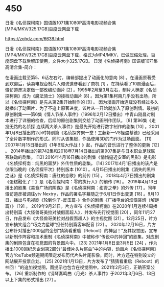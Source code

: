 # 450
日漫《名侦探柯南》国语版1071集1080P高清电影视频合集[MP4/MKV/325.17GB]百度云网盘下载

https://zqhdz.com/6638.html

日漫《名侦探柯南》国语版1071集1080P高清电影视频合集[MP4/MKV/325.17GB]百度云网盘下载，格式为MP4/MKV，已做压缩处理，百度网盘下载后解压使用，文件大小325.17GB。
日漫《名侦探柯南》国语版1071集高清合集-简介：

在漫画连载至第5、6话左右时，编辑部提出了动画化的意向 [8] 。在漫画原著受到欢迎后，读卖电视台制片人诹访道彦看到了商机 [1] 。在持续看了10周漫画后，诹访道彦决定做一部改编动画片 [2] 。1995年2月至3月左右，制片人确定《名侦探柯南》成为《魔法骑士》的接档动画片 [8] 。因为第1集柯南几乎没有出场，所以《名侦探柯南》是先从第2集开始制作的 [9] 。
因为漫画开始连载没有经过多久就播出了动画片，为了不追上原著进度，该片从一开始就加入了原创剧情。最初的原创剧集——第6集《情人节杀人事件》（1996年2月12日播出）中青山刚昌对剧本进行了详细的检查，后续的原创剧集则交给了动画制作团队。 [8]
第96集《走投无路的名侦探 连续两大杀人事件》是最先开始进行数字制作的剧集 [10] 。2001年1月8日播出的2小时特别篇《名侦探齐聚一堂！工藤新一VS怪盗基德》已经采用了全片数字制作的形式。同时从该集起，作品使用3D的门作为过场画面。 [11]
2007年1月15日播出的《1年B班大作战！》起，作品的音乐进行了整体的更新 [12] 。
2014年播出的第742集和2018年7月14日播出的第907集是与日本职业足球联赛联动的剧集。 [13]
2016年4月16日播出的剧集《悄悄逼近安室的黑影》是电影《名侦探柯南：纯黑的噩梦》外传性质的剧集。 [14]
2017年4月1日播出的该片是仅限当晚的《名侦探平次》特别版本 [1010] 。4月15日播出的剧集《消失的黑带之谜》是《名侦探柯南：唐红的恋歌》的前传 [15] 。
2018年4月7日播出的剧集《蛋糕融化了！》是《名侦探柯南：零的执行人》的前传 [16] 。
2019年4月13日播出的剧集《美食广场的阴谋》是《名侦探柯南：绀青之拳》的外传 [17] 。同年诹访道彦被调往ytv Nextry，作品的署名字幕随之于6月1日作出变更 [18] 。8月10日，播出与电视剧《轮到你了-反击篇-》合作的剧集《广播电台的烦恼咨询（解谜篇）》 [19] 。
2019年9月21日，片方宣布《名侦探柯南》在2020年1月连续4周播出特别篇《大怪兽哥美拉对战假面超人》，并发布先行视觉图 [20] ，同年11月27日，作品发布《大怪兽哥美拉对战假面超人》的主视觉图 [21] 。12月25日，片方宣布搞笑组合“巧克力星球”担任特别篇客串配音 [22] 。
2020年12月16日，片方公布针对播出1000回的企划“猜猜看重启（Reboot）的神回！”及其视觉图，宣布以新制作阵容和技术重制《名侦探柯南》中被称作“传说中的神回”的剧集，对应剧集的剧照包含在视觉图的背景图片中。 [23] 2021年1月8日至3月5日 [24] ，作为播出1000回纪念企划第2部分“最佳片头片尾曲”中的内容，动画片《名侦探柯南》官方YouTube频道期间限定发布历代片头片尾影像。同时，片方还在特别设立的网站展开投票企划。 [25] 2021年1月13日，片方发布了“猜猜看重启（Reboot）的神回！”的追加视觉图，而提示也包含在视觉图中。2021年2月3日，正确答案公布。 [26] 重新制作的《钢琴奏鸣曲〈月光〉杀人事件》于2021年3月6日、13日以上下集的形式播出 [27] 。
